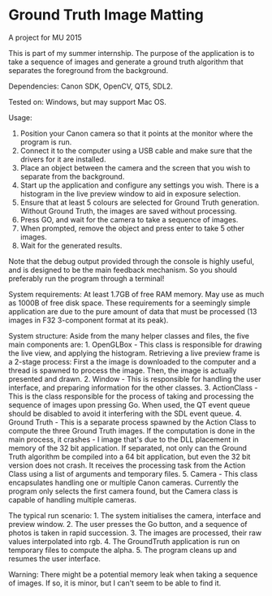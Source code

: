 # Ground Truth Image Matting
A project for MU 2015

This is part of my summer internship. The purpose of the application is to take a
sequence of images and generate a ground truth algorithm that separates the foreground
from the background.

Dependencies: Canon SDK, OpenCV, QT5, SDL2.

Tested on: Windows, but may support Mac OS.

Usage:
1. Position your Canon camera so that it points at the monitor where the program is run.
2. Connect it to the computer using a USB cable and make sure that the drivers for it are installed.
3. Place an object between the camera and the screen that you wish to separate from the background.
4. Start up the application and configure any settings you wish. There is a histogram in the live
   preview window to aid in exposure selection.
5. Ensure that at least 5 colours are selected for Ground Truth generation. Without Ground Truth,
   the images are saved without processing.
6. Press GO, and wait for the camera to take a sequence of images.
7. When prompted, remove the object and press enter to take 5 other images.
8. Wait for the generated results.

Note that the debug output provided through the console is highly useful, and is designed to be
the main feedback mechanism. So you should preferably run the program through a terminal!

System requirements:
  At least 1.7GB of free RAM memory. May use as much as 1000B of free disk space.
  These requirements for a seemingly simple application are due to the pure
  amount of data that must be processed (13 images in F32 3-component format at its peak).

System structure:
  Aside from the many helper classes and files, the five main components are:
     1. OpenGLBox - This class is responsible for drawing the live view, and applying the histogram.
        Retrieving a live preview frame is a 2-stage process: First a the image is downloaded to the 
        computer and a thread is spawned to process the image. Then, the image is actually presented
        and drawn.
     2. Window - This is responsible for handling the user interface, and preparing information for
        the other classes.
     3. ActionClass - This is the class responsible for the process of taking and processing the
        sequence of images upon pressing Go. When used, the QT event queue should be disabled to
        avoid it interfering with the SDL event queue.
     4. Ground Truth - This is a separate process spawned by the Action Class to compute the three Ground
        Truth images. If the computation is done in the main process, it crashes - I image that's due to the
        DLL placement in memory of the 32 bit application. If separated, not only can the Ground Truth algorithm
        be compiled into a 64 bit application, but even the 32 bit version does not crash. It receives the
        processing task from the Action Class using a list of arguments and temporary files.
     5. Camera - This class encapsulates handling one or multiple Canon cameras. Currently the program only
        selects the first camera found, but the Camera class is capable of handling multiple cameras.
        
 The typical run scenario:
     1. The system initialises the camera, interface and preview window.
     2. The user presses the Go button, and a sequence of photos is taken in rapid succession.
     3. The images are processed, their raw values interpolated into rgb.
     4. The GroundTruth application is run on temporary files to compute the alpha.
     5. The program cleans up and resumes the user interface.
     
 Warning: There might be a potential memory leak when taking a sequence of images. If so, it is minor, but I
 can't seem to be able to find it.
 
 

